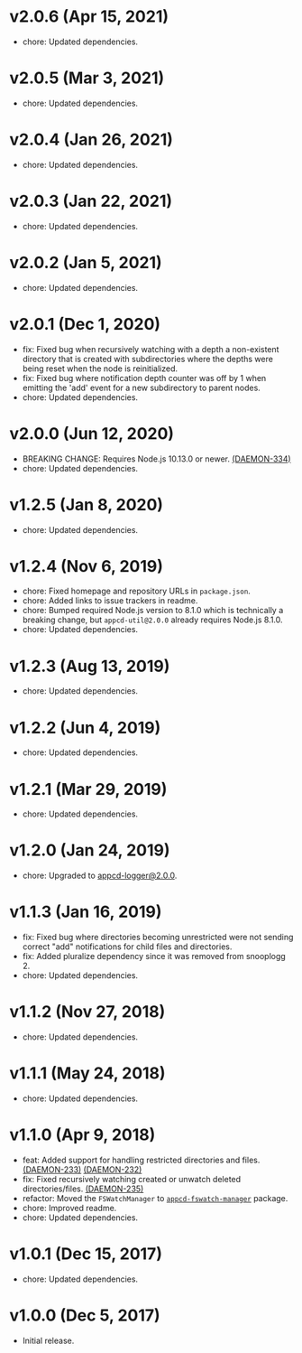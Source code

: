 # v2.0.6 (Apr 15, 2021)

 * chore: Updated dependencies.

# v2.0.5 (Mar 3, 2021)

 * chore: Updated dependencies.

# v2.0.4 (Jan 26, 2021)

 * chore: Updated dependencies.

# v2.0.3 (Jan 22, 2021)

 * chore: Updated dependencies.

# v2.0.2 (Jan 5, 2021)

 * chore: Updated dependencies.

# v2.0.1 (Dec 1, 2020)

 * fix: Fixed bug when recursively watching with a depth a non-existent directory that is created
   with subdirectories where the depths were being reset when the node is reinitialized.
 * fix: Fixed bug where notification depth counter was off by 1 when emitting the 'add' event for a
   new subdirectory to parent nodes.
 * chore: Updated dependencies.

# v2.0.0 (Jun 12, 2020)

 * BREAKING CHANGE: Requires Node.js 10.13.0 or newer.
   [(DAEMON-334)](https://jira.appcelerator.org/browse/DAEMON-334)
 * chore: Updated dependencies.

# v1.2.5 (Jan 8, 2020)

 * chore: Updated dependencies.

# v1.2.4 (Nov 6, 2019)

 * chore: Fixed homepage and repository URLs in `package.json`.
 * chore: Added links to issue trackers in readme.
 * chore: Bumped required Node.js version to 8.1.0 which is technically a breaking change, but
   `appcd-util@2.0.0` already requires Node.js 8.1.0.
 * chore: Updated dependencies.

# v1.2.3 (Aug 13, 2019)

 * chore: Updated dependencies.

# v1.2.2 (Jun 4, 2019)

 * chore: Updated dependencies.

# v1.2.1 (Mar 29, 2019)

 * chore: Updated dependencies.

# v1.2.0 (Jan 24, 2019)

 * chore: Upgraded to appcd-logger@2.0.0.

# v1.1.3 (Jan 16, 2019)

 * fix: Fixed bug where directories becoming unrestricted were not sending correct "add"
   notifications for child files and directories.
 * fix: Added pluralize dependency since it was removed from snooplogg 2.
 * chore: Updated dependencies.

# v1.1.2 (Nov 27, 2018)

 * chore: Updated dependencies.

# v1.1.1 (May 24, 2018)

 * chore: Updated dependencies.

# v1.1.0 (Apr 9, 2018)

 * feat: Added support for handling restricted directories and files.
   [(DAEMON-233)](https://jira.appcelerator.org/browse/DAEMON-233)
   [(DAEMON-232)](https://jira.appcelerator.org/browse/DAEMON-232)
 * fix: Fixed recursively watching created or unwatch deleted directories/files.
   [(DAEMON-235)](https://jira.appcelerator.org/browse/DAEMON-235)
 * refactor: Moved the `FSWatchManager` to
   [`appcd-fswatch-manager`](https://npmjs.org/package/appcd-fswatch-manager) package.
 * chore: Improved readme.
 * chore: Updated dependencies.

# v1.0.1 (Dec 15, 2017)

 * chore: Updated dependencies.

# v1.0.0 (Dec 5, 2017)

 - Initial release.
